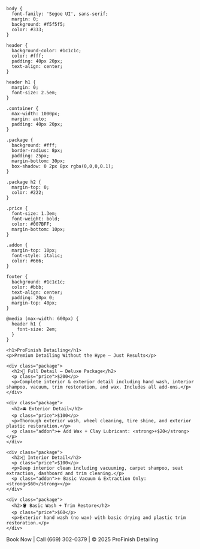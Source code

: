 
  <title>ProShine Detailing</title>
  
    body {
      font-family: 'Segoe UI', sans-serif;
      margin: 0;
      background: #f5f5f5;
      color: #333;
    }

    header {
      background-color: #1c1c1c;
      color: #fff;
      padding: 40px 20px;
      text-align: center;
    }

    header h1 {
      margin: 0;
      font-size: 2.5em;
    }

    .container {
      max-width: 1000px;
      margin: auto;
      padding: 40px 20px;
    }

    .package {
      background: #fff;
      border-radius: 8px;
      padding: 25px;
      margin-bottom: 30px;
      box-shadow: 0 2px 8px rgba(0,0,0,0.1);
    }

    .package h2 {
      margin-top: 0;
      color: #222;
    }

    .price {
      font-size: 1.3em;
      font-weight: bold;
      color: #007BFF;
      margin-bottom: 10px;
    }

    .addon {
      margin-top: 10px;
      font-style: italic;
      color: #666;
    }

    footer {
      background: #1c1c1c;
      color: #bbb;
      text-align: center;
      padding: 20px 0;
      margin-top: 40px;
    }

    @media (max-width: 600px) {
      header h1 {
        font-size: 2em;
      }
    }
  </style>
</head>
<body>
  
    <h1>ProFinish Detailing</h1>
    <p>Premium Detailing Without the Hype – Just Results</p>
  </header>

  <div class="container">

    <div class="package">
      <h2>💎 Full Detail – Deluxe Package</h2>
      <p class="price">$200</p>
      <p>Complete interior & exterior detail including hand wash, interior shampoo, vacuum, trim restoration, and wax. Includes all add-ons.</p>
    </div>

    <div class="package">
      <h2>🚘 Exterior Detail</h2>
      <p class="price">$100</p>
      <p>Thorough exterior wash, wheel cleaning, tire shine, and exterior plastic restoration.</p>
      <p class="addon">➕ Add Wax + Clay Lubricant: <strong>+$20</strong></p>
    </div>

    <div class="package">
      <h2>🧼 Interior Detail</h2>
      <p class="price">$100</p>
      <p>Deep interior clean including vacuuming, carpet shampoo, seat extraction, dashboard and trim cleaning.</p>
      <p class="addon">➕ Basic Vacuum & Extraction Only: <strong>$60</strong></p>
    </div>

    <div class="package">
      <h2>🪣 Basic Wash + Trim Restore</h2>
      <p class="price">$60</p>
      <p>Exterior hand wash (no wax) with basic drying and plastic trim restoration.</p>
    </div>

  </div>

  <footer>
    <p>Book Now | Call (669) 302-0379
             | © 2025 ProFinish Detailing</p>
  </footer>

</body>
</html>
